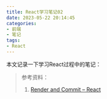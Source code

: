 ```yaml
---
title: React学习笔记02
date: 2023-05-22 20:14:45
categories:
- 前端 
- 笔记
tags:
- React 
---
```

本文记录一下学习React过程中的笔记：
<!--more-->

> 参考资料：
> 1. [Render and Commit – React](https://react.dev/learn/render-and-commit#step-1-trigger-a-render)
